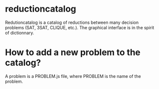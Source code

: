 # reductioncatalog

Redutioncatalog is a catalog of reductions between many decision problems (SAT, 3SAT, CLIQUE, etc.). The graphical interface is in the spirit of dictionnary.


# How to add a new problem to the catalog?

A problem is a PROBLEM.js file, where PROBLEM is the name of the problem.
